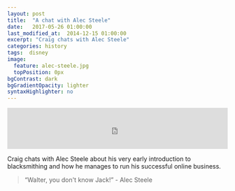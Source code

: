 ```yaml
---
layout: post
title:  "A chat with Alec Steele"
date:   2017-05-26 01:00:00
last_modified_at:  2014-12-15 01:00:00
excerpt: "Craig chats with Alec Steele"
categories: history
tags:  disney
image:
  feature: alec-steele.jpg
  topPosition: 0px
bgContrast: dark
bgGradientOpacity: lighter
syntaxHighlighter: no
---
```



<iframe frameborder='0' height='94px' scrolling='no' seamless src='https://simplecast.com/e/68038?style=medium-light' width='100%'></iframe>

Craig chats with Alec Steele about his very early introduction to blacksmithing and how he manages to run his successful online business. 


<blockquote class="largeQuote">“Walter, you don't know Jack!” - Alec Steele</blockquote>




